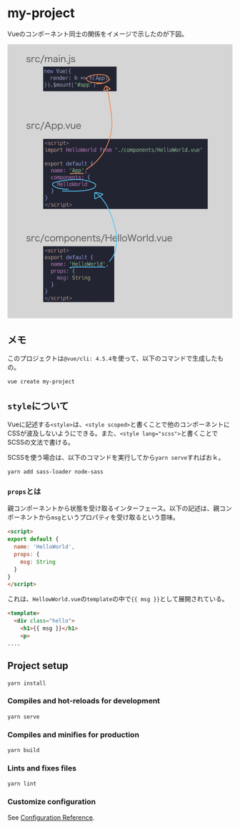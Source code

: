 # my-project

Vueのコンポーネント同士の関係をイメージで示したのが下図。

![component-relation](assets/image_2020-09-09-13-50-54.png)

## メモ

このプロジェクトは`@vue/cli: 4.5.4`を使って、以下のコマンドで生成したもの。

```sh
vue create my-project
```

## `style`について

Vueに記述する`<style>`は、`<style scoped>`と書くことで他のコンポーネントにCSSが波及しないようにできる。また、`<style lang="scss">`と書くことでSCSSの文法で書ける。

SCSSを使う場合は、以下のコマンドを実行してから`yarn serve`すればおｋ。

```sh
yarn add sass-loader node-sass
```

### `props`とは

親コンポーネントから状態を受け取るインターフェース。以下の記述は、親コンポーネントから`msg`というプロパティを受け取るという意味。

```html
<script>
export default {
  name: 'HelloWorld',
  props: {
    msg: String
  }
}
</script>
```

これは、`HellowWorld.vue`の`template`の中で`{{ msg }}`として展開されている。

```html
<template>
  <div class="hello">
    <h1>{{ msg }}</h1>
    <p>
....
```

## Project setup
```
yarn install
```

### Compiles and hot-reloads for development
```
yarn serve
```

### Compiles and minifies for production
```
yarn build
```

### Lints and fixes files
```
yarn lint
```

### Customize configuration
See [Configuration Reference](https://cli.vuejs.org/config/).
